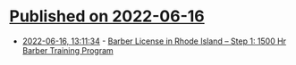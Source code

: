 # [Published on 2022-06-16](index.md)

* [2022-06-16, 13:11:34](https://news.ycombinator.com/item?id=31765644) - [Barber License in Rhode Island – Step 1: 1500 Hr Barber Training Program](https://www.barber-license.com/rhode-island/)
